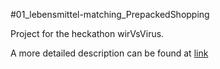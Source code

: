 #01_lebensmittel-matching_PrepackedShopping

Project for the heckathon wirVsVirus.

A more detailed description can be found at [link](https://devpost.com/software/01_lebensmittel-matching_prepackedshopping)